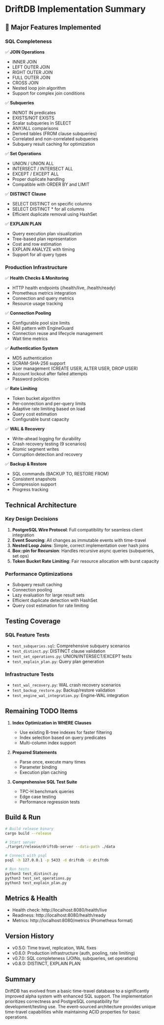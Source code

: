 # DriftDB Implementation Summary

## 🎉 Major Features Implemented

### SQL Completeness
✅ **JOIN Operations**
- INNER JOIN
- LEFT OUTER JOIN
- RIGHT OUTER JOIN
- FULL OUTER JOIN
- CROSS JOIN
- Nested loop join algorithm
- Support for complex join conditions

✅ **Subqueries**
- IN/NOT IN predicates
- EXISTS/NOT EXISTS
- Scalar subqueries in SELECT
- ANY/ALL comparisons
- Derived tables (FROM clause subqueries)
- Correlated and non-correlated subqueries
- Subquery result caching for optimization

✅ **Set Operations**
- UNION / UNION ALL
- INTERSECT / INTERSECT ALL
- EXCEPT / EXCEPT ALL
- Proper duplicate handling
- Compatible with ORDER BY and LIMIT

✅ **DISTINCT Clause**
- SELECT DISTINCT on specific columns
- SELECT DISTINCT * for all columns
- Efficient duplicate removal using HashSet

✅ **EXPLAIN PLAN**
- Query execution plan visualization
- Tree-based plan representation
- Cost and row estimation
- EXPLAIN ANALYZE with timing
- Support for all query types

### Production Infrastructure

✅ **Health Checks & Monitoring**
- HTTP health endpoints (/health/live, /health/ready)
- Prometheus metrics integration
- Connection and query metrics
- Resource usage tracking

✅ **Connection Pooling**
- Configurable pool size limits
- RAII pattern with EngineGuard
- Connection reuse and lifecycle management
- Wait time metrics

✅ **Authentication System**
- MD5 authentication
- SCRAM-SHA-256 support
- User management (CREATE USER, ALTER USER, DROP USER)
- Account lockout after failed attempts
- Password policies

✅ **Rate Limiting**
- Token bucket algorithm
- Per-connection and per-query limits
- Adaptive rate limiting based on load
- Query cost estimation
- Configurable burst capacity

✅ **WAL & Recovery**
- Write-ahead logging for durability
- Crash recovery testing (9 scenarios)
- Atomic segment writes
- Corruption detection and recovery

✅ **Backup & Restore**
- SQL commands (BACKUP TO, RESTORE FROM)
- Consistent snapshots
- Compression support
- Progress tracking

## Technical Architecture

### Key Design Decisions
1. **PostgreSQL Wire Protocol**: Full compatibility for seamless client integration
2. **Event Sourcing**: All changes as immutable events with time-travel
3. **Nested Loop Joins**: Simple, correct implementation over hash joins
4. **Box::pin for Recursion**: Handles recursive async queries (subqueries, set ops)
5. **Token Bucket Rate Limiting**: Fair resource allocation with burst capacity

### Performance Optimizations
- Subquery result caching
- Connection pooling
- Lazy evaluation for large result sets
- Efficient duplicate detection with HashSet
- Query cost estimation for rate limiting

## Testing Coverage

### SQL Feature Tests
- `test_subqueries.sql`: Comprehensive subquery scenarios
- `test_distinct.py`: DISTINCT clause validation
- `test_set_operations.py`: UNION/INTERSECT/EXCEPT tests
- `test_explain_plan.py`: Query plan generation

### Infrastructure Tests
- `test_wal_recovery.py`: WAL crash recovery scenarios
- `test_backup_restore.py`: Backup/restore validation
- `test_engine_wal_integration.py`: Engine-WAL integration

## Remaining TODO Items

1. **Index Optimization in WHERE Clauses**
   - Use existing B-tree indexes for faster filtering
   - Index selection based on query predicates
   - Multi-column index support

2. **Prepared Statements**
   - Parse once, execute many times
   - Parameter binding
   - Execution plan caching

3. **Comprehensive SQL Test Suite**
   - TPC-H benchmark queries
   - Edge case testing
   - Performance regression tests

## Build & Run

```bash
# Build release binary
cargo build --release

# Start server
./target/release/driftdb-server --data-path ./data

# Connect with psql
psql -h 127.0.0.1 -p 5433 -d driftdb -U driftdb

# Run tests
python3 test_distinct.py
python3 test_set_operations.py
python3 test_explain_plan.py
```

## Metrics & Health

- Health check: http://localhost:8080/health/live
- Readiness: http://localhost:8080/health/ready
- Metrics: http://localhost:8080/metrics (Prometheus format)

## Version History

- v0.5.0: Time travel, replication, WAL fixes
- v0.6.0: Production infrastructure (auth, pooling, rate limiting)
- v0.7.0: SQL completeness (JOINs, subqueries, set operations)
- v0.8.0: DISTINCT, EXPLAIN PLAN

## Summary

DriftDB has evolved from a basic time-travel database to a significantly improved alpha system with enhanced SQL support. The implementation prioritizes correctness and PostgreSQL compatibility for development/testing use. The event-sourced architecture provides unique time-travel capabilities while maintaining ACID properties for basic operations.